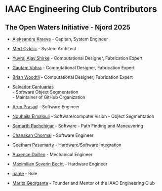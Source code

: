 # IAAC Engineering Club Contributors

## The Open Waters Initiative - Njord 2025

* [Aleksandra Kraeva](https://es.linkedin.com/in/sashanosense?trk=public_post_reshare-text) - Capitan, System Engineer
* [Mert Ozkilic](https://es.linkedin.com/in/mert-ozkilic?trk=public_post_reshare-text) - System Architect
* [Yuvraj Ajay Shirke](https://es.linkedin.com/in/yuvraj-shirke-344406b4) - Computational Designer, Fabrication Expert
* [Gautam Vohra](http://linkedin.com/in/gautam-vohra) - Computational Designer, Fabrication Expert
* [Brian Woodtli](http://linkedin.com/in/brian-woodtli-8120b811b) - Computational Designer, Fabrication Expert
* [Salvador Cantuarias](https://www.linkedin.com/in/salvador-cantuarias-bb5715268/?locale=en_US)<br> - Software Object Segmentation <br>- Maintainer of GitHub Organization
* [Arun Prasad](http://linkedin.com/in/architectarunprasad) - Software Engineer
* [Nouhaila Elmalouli](www.linkedin.com/in/nouhaila-elmalouli-46517a208) - Software/computer vision - Object Segmentation 
* [Samarth Pachchigar](www.linkedin.com/in/samarth-pachchigar-245a48114) - Software - Path Finding and Maneuvering
* [Chanakan Chormai](https://es.linkedin.com/in/chanakanchormai?trk=public_post_reshare-text) - Software Engineer
* [Geetham Pasumarty](http://linkedin.com/in/geetham-pasumarty-7210011b4) - Hardware/Software Integration
* [Auxence Daillen](http://linkedin.com/in/auxence-daillen-32aab7226) - Mechanical Engineer
* [Maximilian Severin Becht](https://www.linkedin.com/in/maximilian-becht-61a929207/) - Hardware Engineer


 
* [name](link) - Role

* [Marita Georganta](https://www.linkedin.com/in/marita-georganta/) - Founder and Mentor of the IAAC Engineering Club
